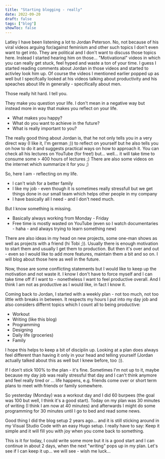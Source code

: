 ```yaml
---
title: "Starting blogging - really"
date: 2022-09-20
draft: false
tags: ["blog"]
showToc: false
---
```


Latley I have been listening a lot to Jordan Peterson. No, not because of his viral videos arguing for/against feminism and other such topics I don't even want to get into. They are political and I don't want to discuss those topics here.
Instead I started hearing him on those... "Motivational" videos in which you can really get stuck, feel hyped and waste a ton of your time.
I guess I started reading comments about Jordan in those videos and started to activley look him up. Of course the videos I mentioned earlier popped up as well but I specifcally looked at his videos talking about productivity and his speaches about life in generally - specifically about men.

Those really hit hard. I tell you.

They make you question your life. I don't mean in a negative way but instead more in way that makes you reflect on your life.
- What makes you happy?
- What do you want to achieve in the future?
- What is really important to you?

The really good thing about Jordan is, that he not only tells you in a very direct way (I like it, I'm german ;)) to reflect on yourself but he also tells you on how to do it and suggests practical ways on how to approach it. You can check all his lectures on YouTube (for free!) but... well... it will take time to consume some > 400 hours of lectures ;)
There are also some videos on the internet which summarize it for you ;)

So, here I am - reflecting on my life.
- I can't wish for a better family
- I like my job - even though it is sometimes really stressfull but we get things done in our small team which helps other people in my company
- I have basically all I need - and I don't need much.

But I know something is missing.
- Basically always working from Monday - Friday
- Free time is mostly wasted on YouTube (even so I watch documentaries - haha - and always trying to learn something new)

There are also ideas in my head on new projects, some one-man shows as well as projects with a friend (hi Tobi ;)).
Usually there is enough motivation to start them and usually I get them to production. But then it's over and out - even so I would like to add more features, maintain them a bit and so on.
I will blog about those here as well in the future.

Now, those are some conflicting statements but I would like to keep up the motivation and not waste it.
I know I don't have to force myself and I can take time off if I want to - nonetheless I want to feel productive overall.
And I think I am not as productive as I would like, in fact I know it.

Coming back to Jordan, I started with a weekly plan - not too much, not too little with breaks in between.
It respects my hours I put into my day job and also considers differnt topics which I count all to being productive:
- Workout
- Writing (like this blog)
- Programming
- Designing
- Daily life (groceries)
- Family

I hope this helps to keep a bit of disciplin up. Looking at a plan does always feel different than having it only in your head and telling yourself (Jordan actually talked about this as well but I knew before, too :)).

If I don't stick 100% to the plan - it's fine.
Sometimes I'm not up to it, maybe because my day job was really stressful that day and I can't think anymore and feel really tired or ... life happens, e.g. friends come over or short term plans to meet with friends or family somewhere.

So yesterday (Monday) was a workout day and I did 60 burpees (the goal was 100 but well, I think it's a good start). Today on my plan was 30 minutes of writing (I think I am now at 40 minutes) and afterwards I might do some programming for 30 minutes until I go to bed and read some news.

Good thing I did the blog setup 2 years ago... and it is still sticking around in my Visual Studio Code with an easy Hugo setup.
I really have to say: Keep it simple and it will fill you with joy when you come back to something.

This is it for today, I could write some more but it is a good start and I can continue in about 2 days, when the next "writing" pops up in my plan.
Let's see if I can keep it up... we will see - wish me luck...